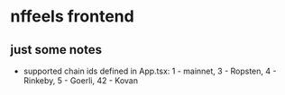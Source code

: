# nffeels frontend

## just some notes

- supported chain ids defined in App.tsx: 1 - mainnet, 3 - Ropsten, 4 - Rinkeby, 5 - Goerli, 42 - Kovan
